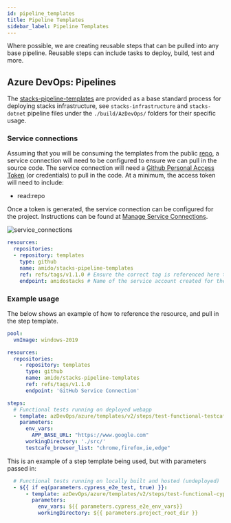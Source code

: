 ```yaml
---
id: pipeline_templates
title: Pipeline Templates
sidebar_label: Pipeline Templates
---
```


Where possible, we are creating reusable steps that can be pulled into any base pipeline. Reusable steps can include tasks to deploy, build, test and more.

## Azure DevOps: Pipelines

The [stacks-pipeline-templates](https://github.com/amido/stacks-pipeline-templates) are provided as a base standard process for deploying stacks infrastructure, see `stacks-infrastructure` and `stacks-dotnet` pipeline files under the `./build/AzDevOps/` folders for their specific usage.

### Service connections

Assuming that you will be consuming the templates from the public [repo](https://github.com/amido/stacks-pipeline-templates), a service connection will need to be configured to ensure we can pull in the source code. The service connection will need a [Github Personal Access Token](https://github.com/settings/tokens) (or credentials) to pull in the code. At a minimum, the access token will need to include:

*  read:repo

 Once a token is generated, the service connection can be configured for the project. Instructions can be found at [Manage Service Connections](https://docs.microsoft.com/en-us/azure/devops/pipelines/library/service-endpoints?view=azure-devops&tabs=yaml#create-a-service-connection).

 ![service_connections](https://amidostacksassets.blob.core.windows.net/docs/assets/service_connection_adding.gif)

```yaml
resources:
  repositories:
  - repository: templates
    type: github
    name: amido/stacks-pipeline-templates
    ref: refs/tags/v1.1.0 # Ensure the correct tag is referenced here to ensure version control
    endpoint: amidostacks # Name of the service account created for the connection to GitHub from Azure DevOps
```

### Example usage

The below shows an example of how to reference the resource, and pull in the step template.

```yaml
pool:
  vmImage: windows-2019

resources:
  repositories:
    - repository: templates
      type: github
      name: amido/stacks-pipeline-templates
      ref: refs/tags/v1.1.0
      endpoint: 'GitHub Service Connection'

steps:
  # Functional tests running on deployed webapp
  - template: azDevOps/azure/templates/v2/steps/test-functional-testcafe.yml@templates
    parameters:
      env_vars:
        APP_BASE_URL: "https://www.google.com"
      workingDirectory: './src/'
      testcafe_browser_list: "chrome,firefox,ie,edge"
```

This is an example of a step template being used, but with parameters passed in:

```yaml
  # Functional tests running on locally built and hosted (undeployed)
  - ${{ if eq(parameters.cypress_e2e_test, true) }}:
      - template: azDevOps/azure/templates/v2/steps/test-functional-cypress.yml@templates
        parameters:
          env_vars: ${{ parameters.cypress_e2e_env_vars}}
          workingDirectory: ${{ parameters.project_root_dir }}
```
